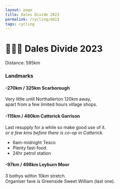 ```yaml
---
layout: page
title: Dales Divide 2023
permalink: /cycling/dd23
tags: cycling
---
```


# 🏁🚵‍♀️ Dales Divide 2023

Distance: 595km

### Landmarks
#### **-270km / 325km Scarborough**  
Very little until Northallerton 120km away,  
apart from a few limited hours village shops.

#### **-115km / 480km Catterick Garrison**  
Last resupply for a while so make good use of it.  
_or a few kms before there is co-op in Catterick._
* 6am-midnight Tesco
* Plenty fast-food
* 24hr petrol station

#### **-97km / 498km Leyburn Moor**  
3 bothys within 10km stretch.  
Organiser fave is Greenside Sweet William (last one).
